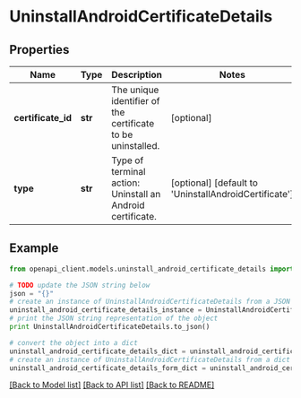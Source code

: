 # UninstallAndroidCertificateDetails


## Properties
Name | Type | Description | Notes
------------ | ------------- | ------------- | -------------
**certificate_id** | **str** | The unique identifier of the certificate to be uninstalled. | [optional] 
**type** | **str** | Type of terminal action: Uninstall an Android certificate. | [optional] [default to 'UninstallAndroidCertificate']

## Example

```python
from openapi_client.models.uninstall_android_certificate_details import UninstallAndroidCertificateDetails

# TODO update the JSON string below
json = "{}"
# create an instance of UninstallAndroidCertificateDetails from a JSON string
uninstall_android_certificate_details_instance = UninstallAndroidCertificateDetails.from_json(json)
# print the JSON string representation of the object
print UninstallAndroidCertificateDetails.to_json()

# convert the object into a dict
uninstall_android_certificate_details_dict = uninstall_android_certificate_details_instance.to_dict()
# create an instance of UninstallAndroidCertificateDetails from a dict
uninstall_android_certificate_details_form_dict = uninstall_android_certificate_details.from_dict(uninstall_android_certificate_details_dict)
```
[[Back to Model list]](../README.md#documentation-for-models) [[Back to API list]](../README.md#documentation-for-api-endpoints) [[Back to README]](../README.md)


